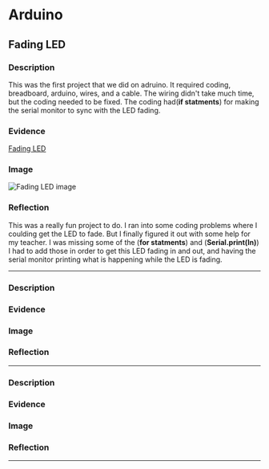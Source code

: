 # Arduino


## Fading LED



### Description
This was the first project that we did on adruino. It required coding, breadboard, arduino, wires, and a cable. The wiring didn't take much time, but the coding needed to be fixed. The coding had(**if statments**) for making the serial monitor to sync with the LED fading. 

### Evidence

[Fading LED](https://create.arduino.cc/editor/ezahid82/3252c7fd-297d-4889-bc28-59b14fd1e878/preview)


### Image

![Fading LED image ](Arduino%20wire.png)

### Reflection
This was a really fun project to do. I ran into some coding problems where I coulding get the LED to fade. But I finally figured it out with some help for my teacher. I was missing some of the (**for statments**) and (**Serial.print(ln)**) I had to add those in order to get this LED fading in and out, and having the serial monitor printing what is happening while the LED is fading.




---




### Description

### Evidence

### Image

### Reflection




---





### Description

### Evidence

### Image

### Reflection




---
